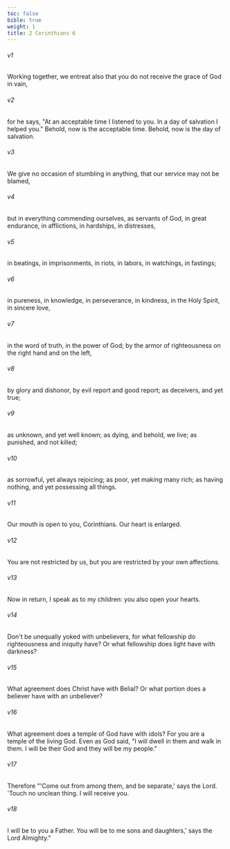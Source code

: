 ```yaml
---
toc: false
bible: true
weight: 1
title: 2 Corinthians 6
---
```




###### v1 
Working together, we entreat also that you do not receive the grace of God in vain, 

###### v2 
for he says, "At an acceptable time I listened to you. In a day of salvation I helped you." Behold, now is the acceptable time. Behold, now is the day of salvation. 

###### v3 
We give no occasion of stumbling in anything, that our service may not be blamed, 

###### v4 
but in everything commending ourselves, as servants of God, in great endurance, in afflictions, in hardships, in distresses, 

###### v5 
in beatings, in imprisonments, in riots, in labors, in watchings, in fastings; 

###### v6 
in pureness, in knowledge, in perseverance, in kindness, in the Holy Spirit, in sincere love, 

###### v7 
in the word of truth, in the power of God; by the armor of righteousness on the right hand and on the left, 

###### v8 
by glory and dishonor, by evil report and good report; as deceivers, and yet true; 

###### v9 
as unknown, and yet well known; as dying, and behold, we live; as punished, and not killed; 

###### v10 
as sorrowful, yet always rejoicing; as poor, yet making many rich; as having nothing, and yet possessing all things. 

###### v11 
Our mouth is open to you, Corinthians. Our heart is enlarged. 

###### v12 
You are not restricted by us, but you are restricted by your own affections. 

###### v13 
Now in return, I speak as to my children: you also open your hearts. 

###### v14 
Don't be unequally yoked with unbelievers, for what fellowship do righteousness and iniquity have? Or what fellowship does light have with darkness? 

###### v15 
What agreement does Christ have with Belial? Or what portion does a believer have with an unbeliever? 

###### v16 
What agreement does a temple of God have with idols? For you are a temple of the living God. Even as God said, "I will dwell in them and walk in them. I will be their God and they will be my people." 

###### v17 
Therefore "'Come out from among them, and be separate,' says the Lord. 'Touch no unclean thing. I will receive you. 

###### v18 
I will be to you a Father. You will be to me sons and daughters,' says the Lord Almighty."

